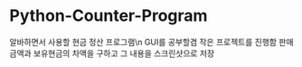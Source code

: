 # Python-Counter-Program
알바하면서 사용할 현금 정산 프로그램\n
GUI를 공부할겸 작은 프로젝트를 진행함
판매금액과 보유현금의 차액을 구하고 그 내용을 스크린샷으로 저장
